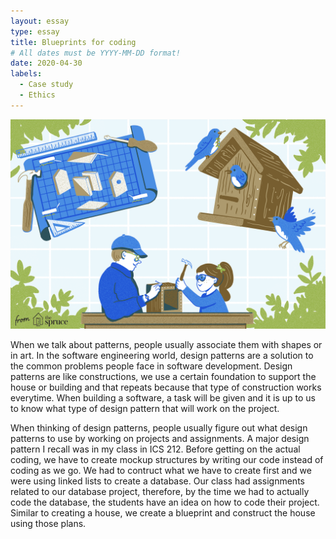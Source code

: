 ```yaml
---
layout: essay
type: essay
title: Blueprints for coding
# All dates must be YYYY-MM-DD format!
date: 2020-04-30
labels:
  - Case study
  - Ethics
---
```

<img class="ui medium image" src="../images/house.png">

When we talk about patterns, people usually associate them with shapes or in art. In the software engineering world, design patterns are a solution to the common problems people face in software development. Design patterns are like constructions, we use a certain foundation to support the house or building and that repeats because that type of construction works everytime. When building a software, a task will be given and it is up to us to know what type of design pattern that will work on the project.

When thinking of design patterns, people usually figure out what design patterns to use by working on projects and assignments. A major design pattern I recall was in my class in ICS 212. Before getting on the actual coding, we have to create mockup structures by writing our code instead of coding as we go. We had to contruct what we have to create first and we were using linked lists to create a database. Our class had assignments related to our database project, therefore, by the time we had to actually code the database, the students have an idea on how to code their project. Similar to creating a house, we create a blueprint and construct the house using those plans. 
